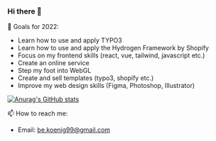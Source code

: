 ### Hi there 👋

🔭 Goals for 2022:
- Learn how to use and apply TYPO3
- Learn how to use and apply the Hydrogen Framework by Shopify
- Focus on my frontend skills (react, vue, tailwind, javascript etc.)
- Create an online service
- Step my foot into WebGL
- Create and sell templates (typo3, shopify etc.)
- Improve my web design skills (Figma, Photoshop, Illustrator)

[![Anurag's GitHub stats](https://github-readme-stats.vercel.app/api?username=BenKoenig&show_icons=true&hide_border=true)](https://github.com/anuraghazra/github-readme-stats)

📫 How to reach me:
- Email: be.koenig99@gmail.com
